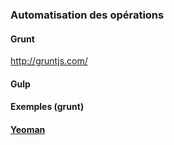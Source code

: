### Automatisation des opérations
#### Grunt
http://gruntjs.com/
#### Gulp
#### Exemples (grunt)
#### [Yeoman](http://yeoman.io/)